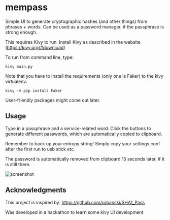 # mempass

Simple UI to generate cryptographic hashes (and other things) from phrases + words. Can be used as a password manager, if the passphrase is strong enough.

This requires Kivy to run. Install Kivy as described in the website (https://kivy.org/#download)

To run from command line, type:

    kivy main.py

Note that you have to install the requirements (only one is Faker) to the kivy virtualenv:

    kivy -m pip install Faker

User-friendly packages might come out later.

## Usage

Type in a passphrase and a service-related word. Click the buttons to generate different passwords, which are automatically copied to clipboard.

Remember to back up your entropy string! Simply copy your settings.conf after the first run to usb stick etc.

The password is automatically removed from clipboard 15 seconds later, if it is still there.

![screenshot](https://raw.githubusercontent.com/kangasbros/mempass/master/mempass_screenshot.png "Press the various buttons to generate deterministic content.")

## Acknowledgments

This project is inspired by: https://github.com/urbanski/SHA1_Pass

Was developed in a hackathon to learn some kivy UI development
